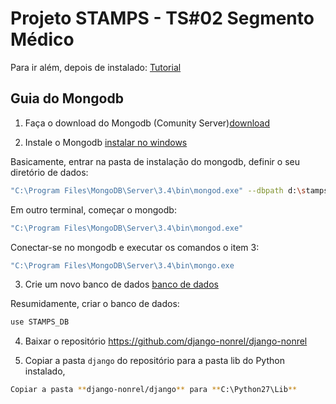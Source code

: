 Projeto STAMPS - TS#02 Segmento Médico
=======================================

Para ir além, depois de instalado: [Tutorial](http://django-mongodb-engine.readthedocs.io/en/latest/tutorial.html)

Guia do Mongodb
---------------

1. Faça o download do Mongodb (Comunity Server)[download](https://www.mongodb.com/download-center?jmp=nav)


2. Instale o Mongodb [instalar no windows](https://docs.mongodb.com/manual/tutorial/install-mongodb-on-windows/)

  Basicamente, entrar na pasta de instalação do mongodb, definir o seu diretório de dados:

  ```bash
  "C:\Program Files\MongoDB\Server\3.4\bin\mongod.exe" --dbpath d:\stamps
  ```
  Em outro terminal, começar o mongodb:

  ```bash
  "C:\Program Files\MongoDB\Server\3.4\bin\mongod.exe"
  ```
  Conectar-se no mongodb e executar os comandos o item 3:

  ```bash
  "C:\Program Files\MongoDB\Server\3.4\bin\mongo.exe
  ```

3. Crie um novo banco de dados [banco de dados](https://www.tutorialspoint.com/mongodb/mongodb_create_database.htm)

  Resumidamente, criar o banco de dados:

  ```bash
  use STAMPS_DB
  ```

4. Baixar o repositório https://github.com/django-nonrel/django-nonrel

5. Copiar a pasta `django` do repositório para a pasta lib do Python instalado,

  ```bash
  Copiar a pasta **django-nonrel/django** para **C:\Python27\Lib**
  ```

